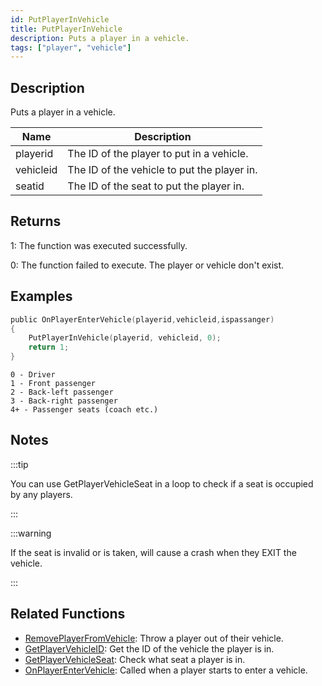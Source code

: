 ```yaml
---
id: PutPlayerInVehicle
title: PutPlayerInVehicle
description: Puts a player in a vehicle.
tags: ["player", "vehicle"]
---
```


## Description

Puts a player in a vehicle.

| Name      | Description                                 |
| --------- | ------------------------------------------- |
| playerid  | The ID of the player to put in a vehicle.   |
| vehicleid | The ID of the vehicle to put the player in. |
| seatid    | The ID of the seat to put the player in.    |

## Returns

1: The function was executed successfully.

0: The function failed to execute. The player or vehicle don't exist.

## Examples

```c
public OnPlayerEnterVehicle(playerid,vehicleid,ispassanger)
{
    PutPlayerInVehicle(playerid, vehicleid, 0);
    return 1;
}
```

```
0 - Driver
1 - Front passenger
2 - Back-left passenger
3 - Back-right passenger
4+ - Passenger seats (coach etc.)

```

## Notes

:::tip

You can use GetPlayerVehicleSeat in a loop to check if a seat is occupied by any players.

:::

:::warning

If the seat is invalid or is taken, will cause a crash when they EXIT the vehicle.

:::

## Related Functions

- [RemovePlayerFromVehicle](RemovePlayerFromVehicle.md): Throw a player out of their vehicle.
- [GetPlayerVehicleID](GetPlayerVehicleID.md): Get the ID of the vehicle the player is in.
- [GetPlayerVehicleSeat](GetPlayerVehicleSeat.md): Check what seat a player is in.
- [OnPlayerEnterVehicle](../callbacks/OnPlayerEnterVehicle.md): Called when a player starts to enter a vehicle.
